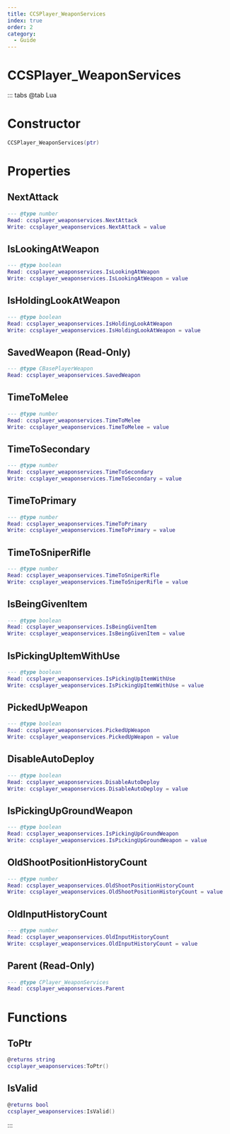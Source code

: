 ```yaml
---
title: CCSPlayer_WeaponServices
index: true
order: 2
category:
  - Guide
---
```


# CCSPlayer_WeaponServices

::: tabs
@tab Lua
# Constructor
```lua
CCSPlayer_WeaponServices(ptr)
```
# Properties
## NextAttack 
```lua
--- @type number
Read: ccsplayer_weaponservices.NextAttack
Write: ccsplayer_weaponservices.NextAttack = value
```
## IsLookingAtWeapon 
```lua
--- @type boolean
Read: ccsplayer_weaponservices.IsLookingAtWeapon
Write: ccsplayer_weaponservices.IsLookingAtWeapon = value
```
## IsHoldingLookAtWeapon 
```lua
--- @type boolean
Read: ccsplayer_weaponservices.IsHoldingLookAtWeapon
Write: ccsplayer_weaponservices.IsHoldingLookAtWeapon = value
```
## SavedWeapon (Read-Only)
```lua
--- @type CBasePlayerWeapon
Read: ccsplayer_weaponservices.SavedWeapon
```
## TimeToMelee 
```lua
--- @type number
Read: ccsplayer_weaponservices.TimeToMelee
Write: ccsplayer_weaponservices.TimeToMelee = value
```
## TimeToSecondary 
```lua
--- @type number
Read: ccsplayer_weaponservices.TimeToSecondary
Write: ccsplayer_weaponservices.TimeToSecondary = value
```
## TimeToPrimary 
```lua
--- @type number
Read: ccsplayer_weaponservices.TimeToPrimary
Write: ccsplayer_weaponservices.TimeToPrimary = value
```
## TimeToSniperRifle 
```lua
--- @type number
Read: ccsplayer_weaponservices.TimeToSniperRifle
Write: ccsplayer_weaponservices.TimeToSniperRifle = value
```
## IsBeingGivenItem 
```lua
--- @type boolean
Read: ccsplayer_weaponservices.IsBeingGivenItem
Write: ccsplayer_weaponservices.IsBeingGivenItem = value
```
## IsPickingUpItemWithUse 
```lua
--- @type boolean
Read: ccsplayer_weaponservices.IsPickingUpItemWithUse
Write: ccsplayer_weaponservices.IsPickingUpItemWithUse = value
```
## PickedUpWeapon 
```lua
--- @type boolean
Read: ccsplayer_weaponservices.PickedUpWeapon
Write: ccsplayer_weaponservices.PickedUpWeapon = value
```
## DisableAutoDeploy 
```lua
--- @type boolean
Read: ccsplayer_weaponservices.DisableAutoDeploy
Write: ccsplayer_weaponservices.DisableAutoDeploy = value
```
## IsPickingUpGroundWeapon 
```lua
--- @type boolean
Read: ccsplayer_weaponservices.IsPickingUpGroundWeapon
Write: ccsplayer_weaponservices.IsPickingUpGroundWeapon = value
```
## OldShootPositionHistoryCount 
```lua
--- @type number
Read: ccsplayer_weaponservices.OldShootPositionHistoryCount
Write: ccsplayer_weaponservices.OldShootPositionHistoryCount = value
```
## OldInputHistoryCount 
```lua
--- @type number
Read: ccsplayer_weaponservices.OldInputHistoryCount
Write: ccsplayer_weaponservices.OldInputHistoryCount = value
```
## Parent (Read-Only)
```lua
--- @type CPlayer_WeaponServices
Read: ccsplayer_weaponservices.Parent
```
# Functions
## ToPtr
```lua
@returns string
ccsplayer_weaponservices:ToPtr()
```
## IsValid
```lua
@returns bool
ccsplayer_weaponservices:IsValid()
```

:::